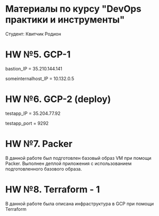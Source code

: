 # Материалы по курсу "DevOps практики и инструменты"
Cтудент: Квитчик Родион

# HW №5. GCP-1
bastion_IP = 35.210.144.141

someinternalhost_IP = 10.132.0.5

# HW №6. GCP-2 (deploy)
testapp_IP = 35.204.77.92

testapp_port = 9292

# HW №7. Packer
В данной работе был подготовлен базовый образ VM при помощи Packer.
Выполнен деплой приложения с использованием подготовленного базового образа.

# HW №8. Terraform - 1
В данной работе была описана инфраструктура в GCP при помощи Terraform
